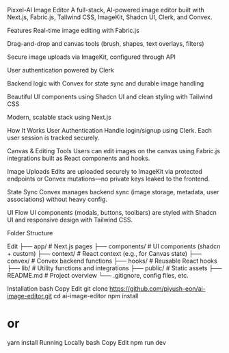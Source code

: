 Pixxel-AI Image Editor 
A full-stack, AI-powered image editor built with Next.js, Fabric.js, Tailwind CSS, ImageKit, Shadcn UI, Clerk, and Convex.

Features
Real-time image editing with Fabric.js

Drag-and-drop and canvas tools (brush, shapes, text overlays, filters)

Secure image uploads via ImageKit, configured through API

User authentication powered by Clerk

Backend logic with Convex for state sync and durable image handling

Beautiful UI components using Shadcn UI and clean styling with Tailwind CSS

Modern, scalable stack using Next.js


How It Works
User Authentication
Handle login/signup using Clerk. Each user session is tracked securely.

Canvas & Editing Tools
Users can edit images on the canvas using Fabric.js integrations built as React components and hooks.

Image Uploads
Edits are uploaded securely to ImageKit via protected endpoints or Convex mutations—no private keys leaked to the frontend.

State Sync
Convex manages backend sync (image storage, metadata, user associations) without heavy config.

UI Flow
UI components (modals, buttons, toolbars) are styled with Shadcn UI and responsive design with Tailwind CSS.

Folder Structure

Edit
├── app/               # Next.js pages
├── components/        # UI components (shadcn + custom)
├── context/           # React context (e.g., for Canvas state)
├── convex/            # Convex backend functions
├── hooks/             # Reusable React hooks
├── lib/               # Utility functions and integrations
├── public/            # Static assets
├── README.md          # Project overview
└── .gitignore, config files, etc.


Installation
bash
Copy
Edit
git clone https://github.com/piyush-eon/ai-image-editor.git
cd ai-image-editor
npm install
# or
yarn install
Running Locally
bash
Copy
Edit
npm run dev